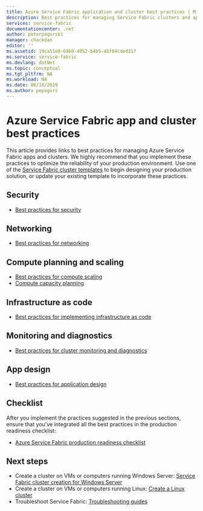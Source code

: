 ```yaml
---
title: Azure Service Fabric application and cluster best practices | Microsoft Docs
description: Best practices for managing Service Fabric clusters and applications.
services: service-fabric
documentationcenter: .net
author: peterpogorski
manager: chackdan
editor: ''
ms.assetid: 19ca51e8-69b9-4952-b4b5-4bf04cded217
ms.service: service-fabric
ms.devlang: dotNet
ms.topic: conceptual
ms.tgt_pltfrm: NA
ms.workload: NA
ms.date: 06/18/2019
ms.author: pepogors
---
```


# Azure Service Fabric app and cluster best practices

This article provides links to best practices for managing Azure Service Fabric apps and clusters. We highly recommend that you implement these practices to optimize the reliability of your production environment. Use one of the [Service Fabric cluster templates](https://github.com/Azure-Samples/service-fabric-cluster-templates) to begin designing your production solution, or update your existing template to incorporate these practices.

## Security

* [Best practices for security](service-fabric-best-practices-security.md)

## Networking

* [Best practices for networking](service-fabric-best-practices-networking.md)

## Compute planning and scaling

* [Best practices for compute scaling](service-fabric-best-practices-capacity-scaling.md)
* [Compute capacity planning](https://docs.microsoft.com/azure/service-fabric/service-fabric-cluster-capacity)

## Infrastructure as code

* [Best practices for implementing infrastructure as code](service-fabric-best-practices-infrastructure-as-code.md)

## Monitoring and diagnostics

* [Best practices for cluster monitoring and diagnostics](service-fabric-best-practices-monitoring.md)

## App design

* [Best practices for application design](service-fabric-best-practices-applications.md)

## Checklist

After you implement the practices suggested in the previous sections, ensure that you've integrated all the best practices in the production readiness checklist:
* [Azure Service Fabric production readiness checklist](https://docs.microsoft.com/azure/service-fabric/service-fabric-production-readiness-checklist)

## Next steps

* Create a cluster on VMs or computers running Windows Server: [Service Fabric cluster creation for Windows Server](service-fabric-cluster-creation-for-windows-server.md)
* Create a cluster on VMs or computers running Linux: [Create a Linux cluster](service-fabric-cluster-creation-via-portal.md)
* Troubleshoot Service Fabric: [Troubleshooting guides](https://github.com/Azure/Service-Fabric-Troubleshooting-Guides)